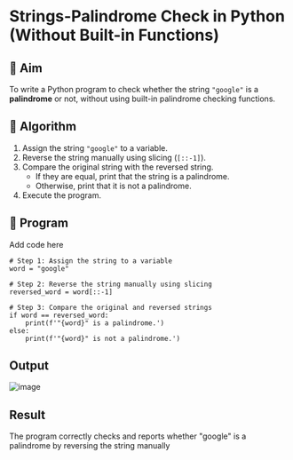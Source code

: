 # Strings-Palindrome Check in Python (Without Built-in Functions)

## 🎯 Aim
To write a Python program to check whether the string `"google"` is a **palindrome** or not, without using built-in palindrome checking functions.

## 🧠 Algorithm
1. Assign the string `"google"` to a variable.
2. Reverse the string manually using slicing (`[::-1]`).
3. Compare the original string with the reversed string.
   - If they are equal, print that the string is a palindrome.
   - Otherwise, print that it is not a palindrome.
4. Execute the program.

## 🧾 Program
Add code here
```
# Step 1: Assign the string to a variable
word = "google"

# Step 2: Reverse the string manually using slicing
reversed_word = word[::-1]

# Step 3: Compare the original and reversed strings
if word == reversed_word:
    print(f'"{word}" is a palindrome.')
else:
    print(f'"{word}" is not a palindrome.')
```
## Output
![image](https://github.com/user-attachments/assets/3ee5536b-aa27-4848-9214-07f7c12f537f)

## Result
The program correctly checks and reports whether "google" is a palindrome by reversing the string manually
